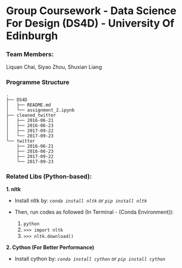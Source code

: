 # Group Coursework - Data Science For Design (DS4D) - University Of Edinburgh

### Team Members:

Liquan Chai, Siyao Zhou, Shuxian Liang


### Programme Structure
```
.
├── DS4D
│   ├── README.md
│   └── assignment_2.ipynb
├── cleaned_twitter
│   ├── 2016-06-21
│   ├── 2016-06-23
│   ├── 2017-09-22
│   └── 2017-09-23
└── twitter
    ├── 2016-06-21
    ├── 2016-06-23
    ├── 2017-09-22
    └── 2017-09-23
```


### Related Libs (Python-based):

**1. nltk**
* Install nltk by: 
	*`conda install nltk` or `pip install nltk`*
	
* Then, run codes as followed (In Terminal - (Conda Environment)):
	1. `python`
	1. `>>> import nltk`
	1. `>>> nltk.download()`

**2. Cython (For Better Performance)**
* Install cython by: 
	*`conda install cython` or `pip install cython`*


